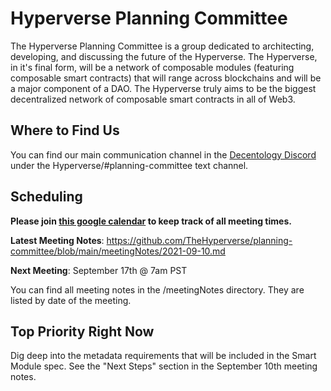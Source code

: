 # Hyperverse Planning Committee

The Hyperverse Planning Committee is a group dedicated to architecting, developing, and discussing the future of the Hyperverse. The Hyperverse, in it's final form, will be a network of composable modules (featuring composable smart contracts) that will range across blockchains and will be a major component of a DAO. The Hyperverse truly aims to be the biggest decentralized network of composable smart contracts in all of Web3.

## Where to Find Us

You can find our main communication channel in the [Decentology Discord](https://discord.gg/decentology) under the Hyperverse/#planning-committee text channel.

## Scheduling

**Please join [this google calendar](https://calendar.google.com/calendar/u/0?cid=Y19wNjc2bDk4NDkzZTMxdGVjM2s3Y3U3Ymd0Y0Bncm91cC5jYWxlbmRhci5nb29nbGUuY29t) to keep track of all meeting times.**

**Latest Meeting Notes**: https://github.com/TheHyperverse/planning-committee/blob/main/meetingNotes/2021-09-10.md

**Next Meeting**: September 17th @ 7am PST

You can find all meeting notes in the /meetingNotes directory. They are listed by date of the meeting.

## Top Priority Right Now

Dig deep into the metadata requirements that will be included in the Smart Module spec. See the "Next Steps" section in the September 10th meeting notes.